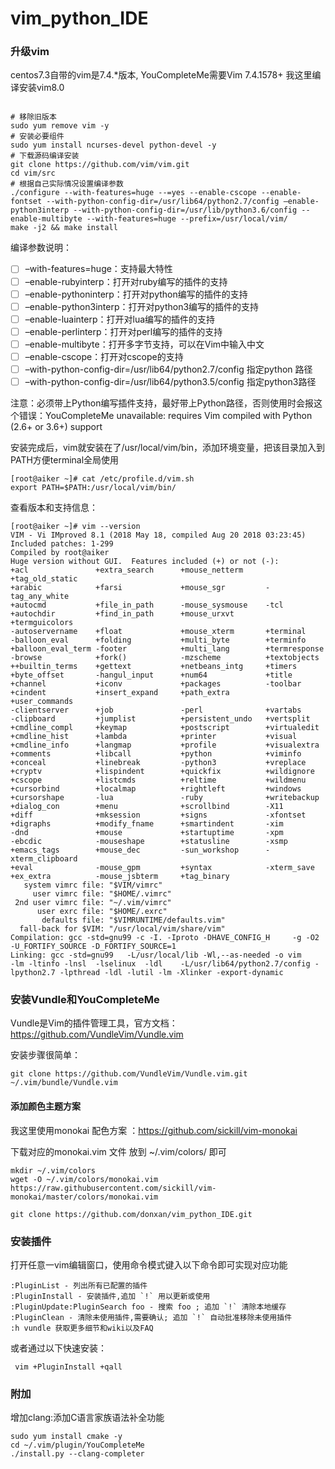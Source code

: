 # vim_python_IDE
### 升级vim
centos7.3自带的vim是7.4.*版本, YouCompleteMe需要Vim 7.4.1578+
我这里编译安装vim8.0


```

# 移除旧版本
sudo yum remove vim -y
# 安装必要组件
sudo yum install ncurses-devel python-devel -y
# 下载源码编译安装
git clone https://github.com/vim/vim.git
cd vim/src
# 根据自己实际情况设置编译参数
./configure --with-features=huge --=yes --enable-cscope --enable-fontset --with-python-config-dir=/usr/lib64/python2.7/config –enable-python3interp --with-python-config-dir=/usr/lib/python3.6/config --enable-multibyte --with-features=huge --prefix=/usr/local/vim/ 
make -j2 && make install
```

编译参数说明： 
- [ ] –with-features=huge：支持最大特性 
- [ ] –enable-rubyinterp：打开对ruby编写的插件的支持 
- [ ] –enable-pythoninterp：打开对python编写的插件的支持 
- [ ] –enable-python3interp：打开对python3编写的插件的支持 
- [ ] –enable-luainterp：打开对lua编写的插件的支持 
- [ ] –enable-perlinterp：打开对perl编写的插件的支持 
- [ ] –enable-multibyte：打开多字节支持，可以在Vim中输入中文 
- [ ] –enable-cscope：打开对cscope的支持 
- [ ] –with-python-config-dir=/usr/lib64/python2.7/config 指定python 路径 
- [ ] –with-python-config-dir=/usr/lib64/python3.5/config 指定python3路径

注意：必须带上Python编写插件支持，最好带上Python路径，否则使用时会报这个错误：YouCompleteMe unavailable: requires Vim compiled with Python (2.6+ or 3.6+) support

安装完成后，vim就安装在了/usr/local/vim/bin，添加环境变量，把该目录加入到PATH方便terminal全局使用


```
[root@aiker ~]# cat /etc/profile.d/vim.sh 
export PATH=$PATH:/usr/local/vim/bin/
```
查看版本和支持信息：

```
[root@aiker ~]# vim --version
VIM - Vi IMproved 8.1 (2018 May 18, compiled Aug 20 2018 03:23:45)
Included patches: 1-299
Compiled by root@aiker
Huge version without GUI.  Features included (+) or not (-):
+acl               +extra_search      +mouse_netterm     +tag_old_static
+arabic            +farsi             +mouse_sgr         -tag_any_white
+autocmd           +file_in_path      -mouse_sysmouse    -tcl
+autochdir         +find_in_path      +mouse_urxvt       +termguicolors
-autoservername    +float             +mouse_xterm       +terminal
-balloon_eval      +folding           +multi_byte        +terminfo
+balloon_eval_term -footer            +multi_lang        +termresponse
-browse            +fork()            -mzscheme          +textobjects
++builtin_terms    +gettext           +netbeans_intg     +timers
+byte_offset       -hangul_input      +num64             +title
+channel           +iconv             +packages          -toolbar
+cindent           +insert_expand     +path_extra        +user_commands
-clientserver      +job               -perl              +vartabs
-clipboard         +jumplist          +persistent_undo   +vertsplit
+cmdline_compl     +keymap            +postscript        +virtualedit
+cmdline_hist      +lambda            +printer           +visual
+cmdline_info      +langmap           +profile           +visualextra
+comments          +libcall           +python            +viminfo
+conceal           +linebreak         -python3           +vreplace
+cryptv            +lispindent        +quickfix          +wildignore
+cscope            +listcmds          +reltime           +wildmenu
+cursorbind        +localmap          +rightleft         +windows
+cursorshape       -lua               -ruby              +writebackup
+dialog_con        +menu              +scrollbind        -X11
+diff              +mksession         +signs             -xfontset
+digraphs          +modify_fname      +smartindent       -xim
-dnd               +mouse             +startuptime       -xpm
-ebcdic            -mouseshape        +statusline        -xsmp
+emacs_tags        +mouse_dec         -sun_workshop      -xterm_clipboard
+eval              -mouse_gpm         +syntax            -xterm_save
+ex_extra          -mouse_jsbterm     +tag_binary        
   system vimrc file: "$VIM/vimrc"
     user vimrc file: "$HOME/.vimrc"
 2nd user vimrc file: "~/.vim/vimrc"
      user exrc file: "$HOME/.exrc"
       defaults file: "$VIMRUNTIME/defaults.vim"
  fall-back for $VIM: "/usr/local/vim/share/vim"
Compilation: gcc -std=gnu99 -c -I. -Iproto -DHAVE_CONFIG_H     -g -O2 -U_FORTIFY_SOURCE -D_FORTIFY_SOURCE=1       
Linking: gcc -std=gnu99   -L/usr/local/lib -Wl,--as-needed -o vim        -lm -ltinfo -lnsl  -lselinux  -ldl    -L/usr/lib64/python2.7/config -lpython2.7 -lpthread -ldl -lutil -lm -Xlinker -export-dynamic  
```

### 安装Vundle和YouCompleteMe

Vundle是Vim的插件管理工具，官方文档：https://github.com/VundleVim/Vundle.vim

安装步骤很简单：


```
git clone https://github.com/VundleVim/Vundle.vim.git ~/.vim/bundle/Vundle.vim
```

#### 添加颜色主题方案
我这里使用monokai 配色方案 ：https://github.com/sickill/vim-monokai

下载对应的monokai.vim 文件 放到 ~/.vim/colors/ 即可


```
mkdir ~/.vim/colors
wget -O ~/.vim/colors/monokai.vim https://raw.githubusercontent.com/sickill/vim-monokai/master/colors/monokai.vim
```

```
git clone https://github.com/donxan/vim_python_IDE.git
```


### 安装插件

打开任意一vim编辑窗口，使用命令模式键入以下命令即可实现对应功能


```
:PluginList - 列出所有已配置的插件
:PluginInstall - 安装插件,追加 `!` 用以更新或使用
:PluginUpdate:PluginSearch foo - 搜索 foo ; 追加 `!` 清除本地缓存
:PluginClean - 清除未使用插件,需要确认; 追加 `!` 自动批准移除未使用插件
:h vundle 获取更多细节和wiki以及FAQ
```
或者通过以下快速安装：

```
 vim +PluginInstall +qall
```
### 附加
增加clang:添加C语言家族语法补全功能

```
sudo yum install cmake -y
cd ~/.vim/plugin/YouCompleteMe  
./install.py --clang-completer
```

